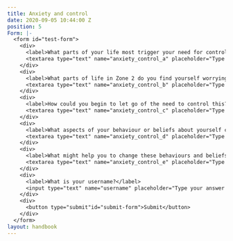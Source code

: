 ```yaml
---
title: Anxiety and control
date: 2020-09-05 10:44:00 Z
position: 5
Form: |-
  <form id="test-form">
    <div>
      <label>What parts of your life most trigger your need for control?</label>
      <textarea type="text" name="anxiety_control_a" placeholder="Type your answer here"/></textarea>
    </div>
    <div>
      <label>What parts of life in Zone 2 do you find yourself worrying about?</label>
      <textarea type="text" name="anxiety_control_b" placeholder="Type your answer here"/></textarea>
    </div>
    <div>
      <label>How could you begin to let go of the need to control this?</label>
      <textarea type="text" name="anxiety_control_c" placeholder="Type your answer here"/></textarea>
    </div>
    <div>
      <label>What aspects of your behaviour or beliefs about yourself cause you anxiety?</label>
      <textarea type="text" name="anxiety_control_d" placeholder="Type your answer here"/></textarea>
    </div>
    <div>
      <label>What might help you to change these behaviours and beliefs to reduce your anxiety?</label>
      <textarea type="text" name="anxiety_control_e" placeholder="Type your answer here"/></textarea>
    </div>
    <div>
      <label>What is your username?</label>
      <input type="text" name="username" placeholder="Type your answer here"/></input>
    </div>
    <div>
      <button type="submit"id="submit-form">Submit</button>
    </div>
  </form>
layout: handbook
---
```


